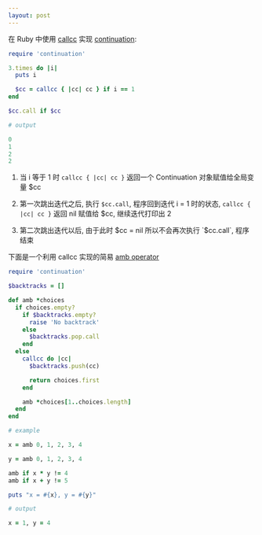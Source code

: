 ```yaml
---
layout: post
---
```


在 Ruby 中使用 [callcc](http://www.ruby-doc.org/core-2.1.5/Continuation.html) 实现 [continuation](http://en.wikipedia.org/wiki/Continuation):

```ruby
require 'continuation'

3.times do |i|
  puts i

  $cc = callcc { |cc| cc } if i == 1
end

$cc.call if $cc

# output

0
1
2
2
```

1. 当 i 等于 1 时 `callcc { |cc| cc }` 返回一个 Continuation 对象赋值给全局变量 $cc

2. 第一次跳出迭代之后, 执行 `$cc.call`, 程序回到迭代 i = 1 时的状态, `callcc { |cc| cc }` 返回 nil 赋值给 $cc, 继续迭代打印出 2

3. 第二次跳出迭代以后, 由于此时 $cc = nil 所以不会再次执行 `$cc.call`, 程序结束

下面是一个利用 callcc 实现的简易 [amb operator](http://community.schemewiki.org/?amb)

```ruby
require 'continuation'

$backtracks = []

def amb *choices
  if choices.empty?
    if $backtracks.empty?
      raise 'No backtrack'
    else
      $backtracks.pop.call
    end
  else
    callcc do |cc|
      $backtracks.push(cc)

      return choices.first
    end

    amb *choices[1..choices.length]
  end
end

# example

x = amb 0, 1, 2, 3, 4

y = amb 0, 1, 2, 3, 4

amb if x * y != 4
amb if x + y != 5

puts "x = #{x}, y = #{y}"

# output

x = 1, y = 4
```
